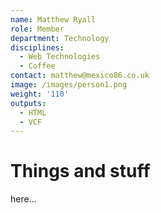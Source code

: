 ```yaml
---
name: Matthew Ryall
role: Member
department: Technology
disciplines:
  - Web Technologies
  - Coffee
contact: matthew@mexico86.co.uk
image: /images/person1.png
weight: '110'
outputs:
  - HTML
  - VCF
---
```

# Things and stuff

here...
